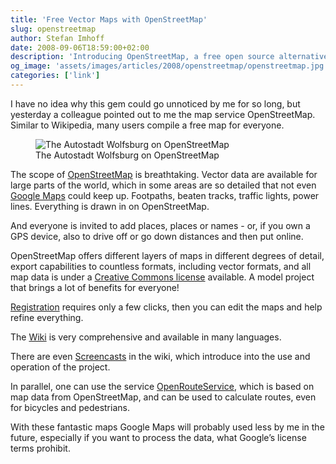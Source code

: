 ```yaml
---
title: 'Free Vector Maps with OpenStreetMap'
slug: openstreetmap
author: Stefan Imhoff
date: 2008-09-06T18:59:00+02:00
description: 'Introducing OpenStreetMap, a free open source alternative to Google Maps. Especially if you want to use vector-based map data in your own project, OpenStreetMap is a fantastic option.'
og_image: 'assets/images/articles/2008/openstreetmap/openstreetmap.jpg'
categories: ['link']
---
```


I have no idea why this gem could go unnoticed by me for so long, but yesterday a colleague pointed out to me the map service OpenStreetMap. Similar to Wikipedia, many users compile a free map for everyone.

<figure class="image-figure image-figure-border">
  <img src="/assets/images/articles/2008/openstreetmap/openstreetmap.jpg" alt="The Autostadt Wolfsburg on OpenStreetMap">
  <figcaption>
  The Autostadt Wolfsburg on OpenStreetMap
  </figcaption>
</figure>

The scope of [OpenStreetMap](https://www.openstreetmap.org/) is breathtaking. Vector data are available for large parts of the world, which in some areas are so detailed that not even [Google Maps](https://www.google.com/maps) could keep up. Footpaths, beaten tracks, traffic lights, power lines. Everything is drawn in on OpenStreetMap.

And everyone is invited to add places, places or names - or, if you own a GPS device, also to drive off or go down distances and then put online.

OpenStreetMap offers different layers of maps in different degrees of detail, export capabilities to countless formats, including vector formats, and all map data is under a [Creative Commons license](https://creativecommons.org/licenses/by-sa/2.0/) available. A model project that brings a lot of benefits for everyone!

[Registration](https://www.openstreetmap.org/user/new) requires only a few clicks, then you can edit the maps and help refine everything.

The [Wiki](https://wiki.openstreetmap.org/wiki/Main_Page) is very comprehensive and available in many languages.

There are even [Screencasts](https://wiki.openstreetmap.org/wiki/Video_tutorials) in the wiki, which introduce into the use and operation of the project.

In parallel, one can use the service [OpenRouteService](https://openrouteservice.org/), which is based on map data from OpenStreetMap, and can be used to calculate routes, even for bicycles and pedestrians.

With these fantastic maps Google Maps will probably used less by me in the future, especially if you want to process the data, what Google’s license terms prohibit.
